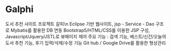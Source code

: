 # Galphi
도서 추천 사이트 프로젝트 갈피\n
Eclipse 기반 웹사이트, jsp - Service - Dao 구조로 Mybatis를 활용한 DB 연동
Bootstrap5/HTML/CSS를 이용한 JSP 구성, Javascript/Jquery/JSTL로 뷰페이지 제어
주요 기능 : 검색 기능, 베스트/신간/오늘의 도서 추천 기능, 후기 입력/삭제/수정 기능
Git hub / Google Drive를 활용한 형상관리
